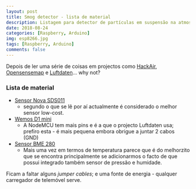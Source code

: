 ```yaml
---
layout: post
title: Smog detector - lista de material
description: Listagem para detector de partículas em suspensão na atmosfera
date: 2018-08-24
categories: [Raspberry, Arduino]
img: esp8266.jpg
tags: [Raspberry, Arduino]
comments: false
---
```

Depois de ler uma série de coisas em projectos como [HackAir](https://www.hackair.eu), [Opensensemap](https://opensensemap.org/) e [Luftdaten](https://luftdaten.info/)... why not?

### Lista de material
- [Sensor Nova SDS011](https://pt.aliexpress.com/item/Nova-PM-sensor-SDS011-High-precision-laser-pm2-5-air-quality-detection-sensor-module-Super-dust/32606349048.html)
  - segundo o que se lê por aí actualmente é considerado o melhor sensor low-cost.
- [Wemos D1 mini](https://pt.aliexpress.com/item/D1-mini-Mini-NodeMcu-4M-bytes-Lua-WIFI-Internet-of-Things-development-board-based-ESP8266-by/32644199530.html)
  - A NodeMCU tem mais pins e é a que o projecto Luftdaten usa; prefiro esta - é mais pequena embora obrigue a juntar 2 cabos (GND)
- [Sensor BME 280](https://pt.aliexpress.com/item/-/32853751253.html)
  - Mais uma vez em termos de temperatura parece que é do melhorzito que se encontra principalmente se adicionarmos o facto de que possui integrado também sensor de pressão e humidade.
   
Ficam a faltar alguns *jumper cables*; e uma fonte de energia - qualquer carregador de telemóvel serve.
